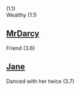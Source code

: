 (1.1)  
Wealthy (1.1)

[MrDarcy](MrDarcy.md)
-
Friend (3.6)  

[Jane](Jane.md)
-
Danced with her twice (3.7)  